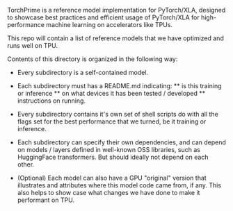 TorchPrime is a reference model implementation for PyTorch/XLA, designed to showcase best 
practices and efficient usage of PyTorch/XLA for high-performance machine learning on accelerators like TPUs.

This repo will contain a list of reference models that 
we have optimized and runs well on TPU.

Contents of this directory is organized in the following way:

* Every subdirectory is a self-contained model.
 
* Each subdirectory must has a README.md indicating:
** is this training or inference
** on what devices it has been tested / developed
** instructions on running.

* Every subdirectory contains it's own set of shell scripts do with all the flags
  set for the best performance that we turned, be it training or inference.

* Each subdirectory can specify their own dependencies, and can depend on models / layers
  defined in well-known OSS libraries, such as HuggingFace transformers. But should ideally not depend on each other.

* (Optional) Each model can also have a GPU "original" version that illustrates and attributes where this model code came from, if any. This also helps to show case what changes we have done to make it performant on TPU.

